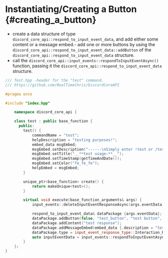 Instantiating/Creating a Button {#creating_a_button}
============ 
- create a data structure of type `discord_core_api::respond_to_input_event_data`, and add either some content or a message embed.- add one or more buttons by using the `discord_core_api::respond_to_input_event_data::addButton` of the `discord_core_api::respond_to_input_event_data` structure.
- call the `discord_core_api::input_events::respondToInputEventAsync()` function, passing it the `discord_core_api::respond_to_input_event_data` structure.
```cpp
/// Test.hpp -header for the "test" command.
/// https://github.com/RealTimeChris/DiscordCoreAPI

#pragma once

#include "index.hpp"

	namespace discord_core_api {

	class test : public base_function {
	  public:
		test() {
			commandName = "test";
			helpDescription = "testing purposes!";
			embed_data msgEmbed;
			msgEmbed.setDescription("------\nSimply enter !test or /test!\n------");
			msgEmbed.setTitle("__**test usage:**__");
			msgEmbed.setTimeStamp(getTimeAndDate());
			msgEmbed.setColor("fe_fe_fe");
			helpEmbed = msgEmbed;
		}

		unique_ptr<base_function> create() {
			return makeUnique<test>();
		}

		virtual void execute(base_function_arguments& args) {
			input_events::deleteInputEventResponseAsync(args.eventData).get();

			respond_to_input_event_data& dataPackage {args.eventData};
			dataPackage.addButton(false, "test_button", "test button", "✅", button_style::danger);
			dataPackage.addContent("test response");
			dataPackage.addMessageEmbed(embed_data {.description = "testing!", .title = "test title"});
			dataPackage.type = input_event_response_type::Interaction_Response;
			auto inputEventData = input_events::respondToInputEventAsync(dataPackage);
		}
	};
}
```
